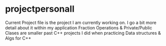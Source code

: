 # projectpersonall
Current Project file is the project I am currently working on. I go a bit more detail about it within my application
Fraction Operations & Private/Public Clases are smaller past C++ projects I did when practicing Data structures & Algs for C++
